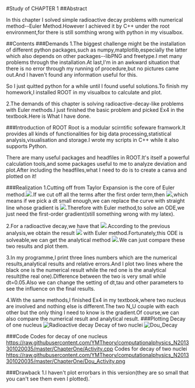 #Study of CHAPTER 1
##Abstract

In this chapter I solved simple radioactive decay problems with numerical method--Euler Method.However I achieved it by C++ under the root environment,for there is still somthing wrong with python in my visualbox.

##Contents
###Demands
1.The biggest challenge might be the installation of different python packages,such as numpy,matplotlib,especially the latter which also depends on other packages--libPNG and freetype.I met many problems through the installation.At last,I'm in an awkward situation that there is no error through my running of procedure,but no pictures came out.And I haven't found any information useful for this.

So I just quitted python for a while until I found useful solutions.To finish my homework,I installed ROOT in my visualbox to calculate and plot.

2.The demands of this chapter is solving radioactive-decay-like problems with Euler methods.I just finished the basic problem and picked Ex4 in the textbook.Here is What I have done.

###Introduction of ROOT
Root is a modular scirntific sofeware framwork.It provides all kinds of functionalities for big data processing,statistical analysis,visualisation and storage.I wrote my scripts in C++ while it also supports Python.

There are many useful packages and headfiles in ROOT.It's itself a powerful calculation tools,and some packages useful to me to analyze deviation and plot.After including the headfiles,what I need to do is to create a canva and plotted on it!

###Realization
1.Cutting off from Taylor Expansion is the core of Euler method.![](http://latex.codecogs.com/gif.latex?\N_U($Delta$t)=N_U(0)+\frac{dN_U}{dt}$Delta$t+\frac{1}{2}frac\{d^2N_U}{dt^2}($Deltat$)^2+...).If we cut off all the terms after the first order term,then ![](http://latex.codecogs.com/gif.latex?\N_Udt=N_U0+\frac{dN_U}{dt}),which means if we pick a dt small enough,we can replace the curve with straight line whose gradient is ![](http://latex.codecogs.com/gif.latex?\\frac{dN_U}{dt}).Therefore with Euler method,to solve an ODE,we just need the first-order gradient(still something wrong with my latex).

2.For a radioactive decay,we have that ![](http://latex.codecogs.com/gif.latex?\\frac{dN_U}{dt}=\frac{N_U}{tau}).According to the previous analysis,we obtain the result ![](http://latex.codecogs.com/gif.latex?\N_Udt=N_U0-\frac{N_U}{tau}*dt) with Euler method.Fortunately,this ODE is solveable,we can get the analytical method ![](http://latex.codecogs.com/gif.latex?\N_Ut=N_U0*Exp(\frac{t}{tau})).We can just compare these two results and plot them.

3.In my programme,I print three lines numbers which are the numerical results,analytical results and relative errors.And I plot two lines where the black one is the numerical result while the red one is the analytical result(the real one).Difference between the two is very small while dt=0.05.Also we can change the setting of dt,tau and other parameters to see the influence on the final results.

4.With the same methods,I finished Ex4 in my textbook,where two nucleus are involved and nothing else is different.The two N_U couple with each other but the only thing I need to know is the gradient.Of course,we can also compare the numerical result and analytical result.
###Plotting
Decay of one nucleus
![Radioactive decay](https://raw.githubusercontent.com/YMTheory/computationalphysics_N2013301020035/master/ChapterOne/Activity.png)
Decay of two nuclei
![Dou_Decay](https://raw.githubusercontent.com/YMTheory/computationalphysics_N2013301020035/master/ChapterOne/Dou_Activity.png)

###Code
Codes for decay of one nucleus
https://raw.githubusercontent.com/YMTheory/computationalphysics_N2013301020035/master/ChapterOne/Activity.cpp
Codes for decay of two nuclei
https://raw.githubusercontent.com/YMTheory/computationalphysics_N2013301020035/master/ChapterOne/Dou_Activity.png

###Drawback
1.I haven't plot errorbars in this version(they are so small that you can't see them even I plotted).`
